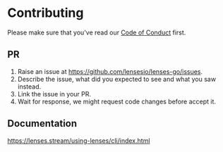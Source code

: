 # Contributing

Please make sure that you've read our [Code of Conduct](https://github.com/lensesio/lenses-go/blob/master/CODE_OF_CONDUCT.md) first.

## PR

1. Raise an issue at https://github.com/lensesio/lenses-go/issues.
2. Describe the issue, what did you expected to see and what you saw instead.
3. Link the issue in your PR.
4. Wait for response, we might request code changes before accept it.

## Documentation

https://lenses.stream/using-lenses/cli/index.html